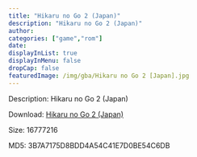 ```yaml
---
title: "Hikaru no Go 2 (Japan)"
description: "Hikaru no Go 2 (Japan)"
author: 
categories: ["game","rom"]
date: 
displayInList: true
displayInMenu: false
dropCap: false
featuredImage: /img/gba/Hikaru no Go 2 [Japan].jpg
---
```


Description: Hikaru no Go 2 (Japan)

Download: <a style="text-decoration:underline;" href="https://mega.nz/#!WaAkwArS!QwatT9AvelqhHZBKmhYIavdu1MXPAcKFfmRVP-EGFVY" target = "_blank" rel = "nofollow" > Hikaru no Go 2 (Japan)</a>

Size: 16777216

MD5: 3B7A7175D8BDD4A54C41E7D0BE54C6DB

